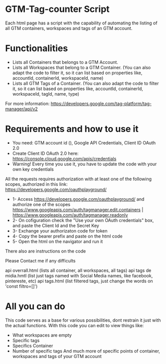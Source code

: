 # GTM-Tag-counter Script
Each html page has a script with the capability of automating the listing of all GTM containers, workspaces and tags of an GTM account.
# Functionalities
- Lists all Containers that belongs to a GTM Account. 
- Lists all Workspaces that belong to a GTM Container. (You can also adapt the code to filter it, so it can list based on properties like, accountId, containerId, workspaceId, name)
- Lists all GTM Tags of a Container.  (You can also adapt the code to filter it, so it can list based on properties like, accountId, containerId, workspaceId, tagId, name, type)

For more information: https://developers.google.com/tag-platform/tag-manager/api/v2

# Requirements and how to use it

- You need: GTM account id (), Google API Credentials, Client ID OAuth 2.0
- Create Client ID OAuth 2.0 here: https://console.cloud.google.com/apis/credentials
- Warning! Every time you use it, you have to update the code with your own key credentials 

All the requests requires authorization with at least one of the following scopes, authorized in this link: https://developers.google.com/oauthplayground/ 

* 1- Access https://developers.google.com/oauthplayground/ and authorize one of the scopes https://www.googleapis.com/auth/tagmanager.edit.containers | https://www.googleapis.com/auth/tagmanager.readonly
* 2- On cofiguration check the "Use your own OAuth credentials" box, and paste the Client Id and the Secret Key
* 3- Exchange your authorizaton code for token
* 4- Copy the bearer prefix and paste on the html code
* 5- Open the html on the navigator and run it

There also are instructions on the code

Please Contact me if any difficults

api overrall.html (lists all container, all workspaces, all tags)
api tags de midia.hmtl (list just tags named with Social Media names, like facebook, pintereste, etc)
api tags.html (list filtered tags, just change the words on 'const filtro=[]')

# All you can do
This code serves as a base for various possibilities, dont restrain it just with the actual functions. With this code you can edit to view things like:
- What workspaces are empty
- Specific tags
- Specifics Container
- Number of specific tags
And much more of specific points of container, workspaces and tags of your GTM account
